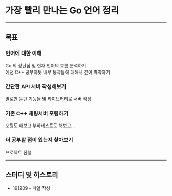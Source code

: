 # 가장 빨리 만나는 Go 언어 정리
***
## 목표
### 언어에 대한 이해
Go 의 장단점 및 현재 언어의 흐름 분석하기 
<br>
예전 C++ 공부하듯 내부 동작들에 대해서 깊이 파악하기

### 간단한 API 서버 작성해보기
말로만 듣던 기능들 및 라이브러리로 서버 작성

### 기존 C++ 채팅서버 포팅하기
포팅도 해보고 부하테스트도 해보고...

### 더 공부할 점이 있는지 찾아보기
프로젝트 진행

*** 
## 스터디 및 히스토리
* 191209 - 파일 작성